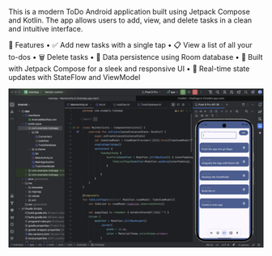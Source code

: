This is a modern ToDo Android application built using Jetpack Compose and Kotlin. The app allows users to add, view, and delete tasks in a clean and intuitive interface.

🚀 Features
	•	✅ Add new tasks with a single tap
	•	📋 View a list of all your to-dos
	•	🗑️ Delete tasks
	•	💾 Data persistence using Room database
	•	🎨 Built with Jetpack Compose for a sleek and responsive UI
	•	🔄 Real-time state updates with StateFlow and ViewModel

![App ScrrenShot](https://github.com/Deerajjagarlamudi/Todo_App/blob/main/Emulator.png)
